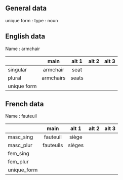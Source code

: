 ## General data

unique form :
type : noun

## English data

Name : armchair

|             |   main    | alt 1 | alt 2 | alt 3 |
| :---------- | :-------: | :---: | :---: | ----- |
| singular    | armchair  | seat  |       |       |
| plural      | armchairs | seats |       |       |
| unique form |           |       |       |       |

## French data

Name : fauteuil

|             |   main    | alt 1  | alt 2 | alt 3 |
| :---------- | :-------: | :----: | :---: | :---: |
| masc_sing   | fauteuil  | siège  |       |       |
| masc_plur   | fauteuils | sièges |       |       |
| fem_sing    |           |        |       |       |
| fem_plur    |           |        |       |       |
| unique_form |           |        |       |       |


